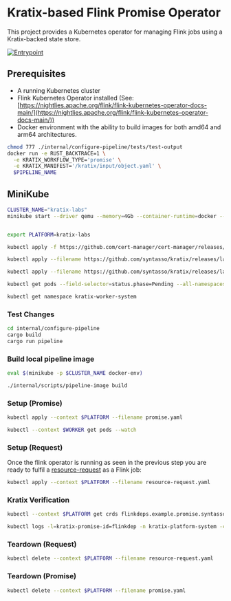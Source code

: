 # Kratix-based Flink Promise Operator

This project provides a Kubernetes operator for managing Flink jobs using a Kratix-backed state store.

[![Entrypoint](https://github.com/opencredo/promise-flink/actions/workflows/entrypoint.yml/badge.svg)](https://github.com/opencredo/promise-flink/actions/workflows/entrypoint.yml)


## Prerequisites

- A running Kubernetes cluster
- Flink Kubernetes Operator installed (See: [https://nightlies.apache.org/flink/flink-kubernetes-operator-docs-main/](https://nightlies.apache.org/flink/flink-kubernetes-operator-docs-main/))
- Docker environment with the ability to build images for both amd64 and arm64 architectures.

```bash
chmod 777 ./internal/configure-pipeline/tests/test-output
docker run -e RUST_BACKTRACE=1 \
  -e KRATIX_WORKFLOW_TYPE='promise' \
  -e KRATIX_MANIFEST='/kratix/input/object.yaml' \
  $PIPELINE_NAME
```

## MiniKube

```bash
CLUSTER_NAME="kratix-labs"
minikube start --driver qemu --memory=4Gb --container-runtime=docker --nodes 1 -p $CLUSTER_NAME --cni=auto --addons=default-storageclass,registry,storage-provisioner

```

```bash

export PLATFORM=kratix-labs

kubectl apply -f https://github.com/cert-manager/cert-manager/releases/download/v1.12.0/cert-manager.yaml

kubectl apply --filename https://github.com/syntasso/kratix/releases/latest/download/install-all-in-one.yaml

kubectl apply --filename https://github.com/syntasso/kratix/releases/latest/download/config-all-in-one.yaml

kubectl get pods --field-selector=status.phase=Pending --all-namespaces

kubectl get namespace kratix-worker-system
```

### Test Changes
```bash
cd internal/configure-pipeline
cargo build
cargo run pipeline
```

### Build local pipeline image
```bash
eval $(minikube -p $CLUSTER_NAME docker-env)

./internal/scripts/pipeline-image build


```


### Setup (Promise)
```bash
kubectl apply --context $PLATFORM --filename promise.yaml

```
```bash
kubectl --context $WORKER get pods --watch
```

### Setup (Request)
Once the flink operator is running as seen in the previous step you are ready to fulfil a [resource-request](resource-request.yaml) as a Flink job:
```bash
kubectl apply --context $PLATFORM --filename resource-request.yaml
```


### Kratix Verification
```bash
kubectl --context $PLATFORM get crds flinkdeps.example.promise.syntasso.io

kubectl logs -l=kratix-promise-id=flinkdep -n kratix-platform-system -c flinkdep-promise-pipeline

```

### Teardown (Request)
```bash
kubectl delete --context $PLATFORM --filename resource-request.yaml
```

### Teardown (Promise)
```bash
kubectl delete --context $PLATFORM --filename promise.yaml

```

